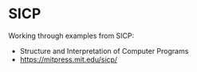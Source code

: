 # SICP

Working through examples from SICP:
- Structure and Interpretation of Computer Programs
- https://mitpress.mit.edu/sicp/
